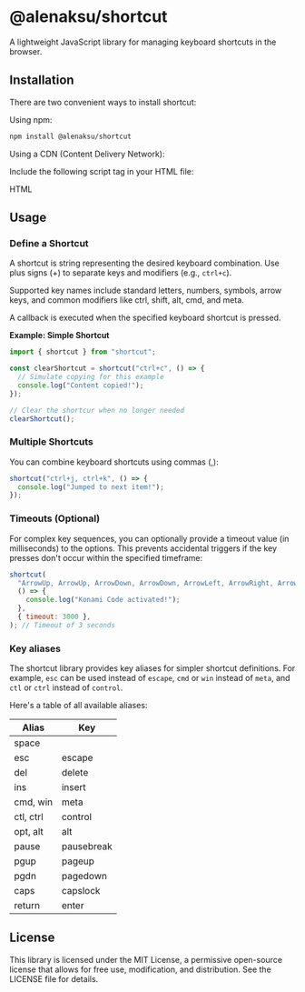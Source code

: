# @alenaksu/shortcut

A lightweight JavaScript library for managing keyboard shortcuts in the browser.

## Installation

There are two convenient ways to install shortcut:

Using npm:

```bash
npm install @alenaksu/shortcut
```

Using a CDN (Content Delivery Network):

Include the following script tag in your HTML file:

HTML

<script src="https://unpkg.com/@alenaksu/shortcut@latest"></script>

## Usage

### Define a Shortcut

A shortcut is string representing the desired keyboard combination. Use plus signs (+) to separate keys and modifiers (e.g., `ctrl+c`).

Supported key names include standard letters, numbers, symbols, arrow keys, and common modifiers like ctrl, shift, alt, cmd, and meta.

A callback is executed when the specified keyboard shortcut is pressed.

**Example: Simple Shortcut**

```js
import { shortcut } from "shortcut";

const clearShortcut = shortcut("ctrl+c", () => {
  // Simulate copying for this example
  console.log("Content copied!");
});

// Clear the shortcur when no longer needed
clearShortcut();
```

### Multiple Shortcuts

You can combine keyboard shortcuts using commas (,):

```js
shortcut("ctrl+j, ctrl+k", () => {
  console.log("Jumped to next item!");
});
```

### Timeouts (Optional)

For complex key sequences, you can optionally provide a timeout value (in milliseconds) to the options. This prevents accidental triggers if the key presses don't occur within the specified timeframe:

```js
shortcut(
  "ArrowUp, ArrowUp, ArrowDown, ArrowDown, ArrowLeft, ArrowRight, ArrowLeft, ArrowRight, b, a",
  () => {
    console.log("Konami Code activated!");
  },
  { timeout: 3000 },
); // Timeout of 3 seconds
```

### Key aliases

The shortcut library provides key aliases for simpler shortcut definitions. For example, `esc` can be used instead of `escape`, `cmd` or `win` instead of `meta`, and `ctl` or `ctrl` instead of `control`.

Here's a table of all available aliases:

| Alias     | Key        |
| --------- | ---------- |
| space     |            |
| esc       | escape     |
| del       | delete     |
| ins       | insert     |
| cmd, win  | meta       |
| ctl, ctrl | control    |
| opt, alt  | alt        |
| pause     | pausebreak |
| pgup      | pageup     |
| pgdn      | pagedown   |
| caps      | capslock   |
| return    | enter      |

## License

This library is licensed under the MIT License, a permissive open-source license that allows for free use, modification, and distribution. See the LICENSE file for details.
